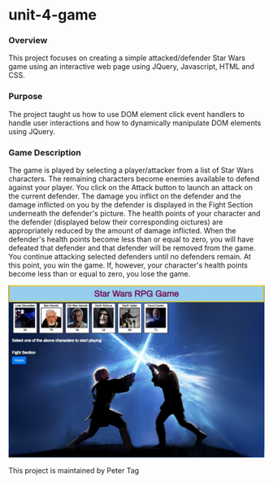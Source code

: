 # unit-4-game
### Overview
This project focuses on creating a simple attacked/defender Star Wars game using an interactive web page using JQuery, Javascript, HTML and CSS.

### Purpose
The project taught us how to use DOM element click event handlers to handle user interactions and how to dynamically manipulate DOM elements using JQuery.

### Game Description
The game is played by selecting a player/attacker from a list of Star Wars characters. The remaining characters become enemies available to defend against your player. You click on the Attack button to launch an attack on the current defender. The damage you inflict on the defender and the damage inflicted on you by the defender is displayed in the Fight Section underneath the defender's picture. The health points of your character and the defender (displayed below their corresponding oictures) are appropriately reduced by the amount of damage inflicted. When the defender's health points become less than or equal to zero, you will have defeated that defender and that defender will be removed from the game. You continue attacking selected defenders until no defenders remain. At this point, you win the game. If, however, your character's health points become less than or equal to zero, you lose the game.

![Star Wars Game Screenshot](assets/images/StartWarsGameScreenShot.JPG)

This project is maintained by Peter Tag
